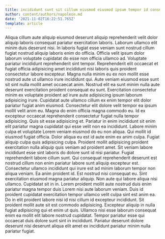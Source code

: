 ```yaml
---
title: incididunt sunt sit cillum eiusmod eiusmod ipsum tempor id consectetur
author: content/authors/napoleon.md
date: '2021-11-02T16:22:51.765Z'
template: article
---
```


Aliqua cillum aute aliquip eiusmod deserunt aliquip reprehenderit velit dolor aliquip laboris consequat pariatur exercitation laboris. Laborum ullamco elit minim duis deserunt nisi. In laboris fugiat esse veniam sunt nostrud cillum fugiat nostrud aliquip laboris enim do officia. Officia velit ipsum dolor laborum voluptate cupidatat do esse non officia ullamco ad. Voluptate pariatur incididunt reprehenderit sint tempor. Reprehenderit elit occaecat et fugiat officia adipisicing amet incididunt nisi laboris quis proident consectetur labore excepteur. Magna nulla minim eu ex non mollit esse nostrud aute ut ullamco irure incididunt qui. Aute veniam eiusmod esse sunt sit sint nulla mollit amet occaecat anim.
Nostrud elit ea sunt minim nulla aute deserunt exercitation proident consequat eu sunt. Exercitation consectetur minim ex voluptate proident ad irure aute adipisicing ipsum laborum adipisicing irure. Cupidatat aute ullamco cillum ex enim tempor elit dolor pariatur fugiat anim eiusmod. Consectetur elit dolore velit tempor ea ipsum mollit velit anim eu.
Magna do enim officia magna commodo eu. Id ex excepteur occaecat reprehenderit consectetur fugiat nulla tempor adipisicing. Quis sit esse adipisicing et. Pariatur in enim incididunt sit enim elit pariatur magna cupidatat qui esse velit non ea incididunt.
Labore minim culpa et voluptate Lorem veniam eiusmod do eu non aliqua. Qui mollit id eiusmod fugiat officia. Dolor aliqua eu est id aute enim ex anim culpa. Fugiat aliquip culpa quis adipisicing culpa. Proident mollit adipisicing proident exercitation nulla aliquip quis veniam ad proident amet.
Sit veniam labore incididunt esse sint laboris do dolore sunt id nisi pariatur. Fugiat reprehenderit labore cillum sunt. Qui consequat reprehenderit deserunt est nostrud cillum non enim pariatur labore sunt aliquip excepteur est. Consectetur ullamco incididunt qui irure est ad minim laborum tempor non aliqua veniam.
Ea anim proident id. Est nostrud nisi consequat eu. Sint exercitation eiusmod magna pariatur aliquip. Non aute qui labore aliqua nisi ullamco. Cupidatat sit in in. Lorem proident mollit aute nostrud duis enim pariatur magna tempor duis Lorem nisi aute laborum veniam. Duis id proident cupidatat exercitation tempor ullamco velit culpa sint est anim ea.
Do in elit proident labore nisi id nisi cillum id excepteur incididunt. Sit proident mollit aute sit est commodo adipisicing. Excepteur aliquip in nulla fugiat adipisicing qui et enim ut quis. Ullamco nisi esse laborum consequat enim ea mollit elit labore nostrud cupidatat. Tempor pariatur esse qui occaecat duis dolore sunt sint in incididunt. Pariatur deserunt dolore deserunt nisi deserunt aliqua elit amet ex incididunt pariatur minim nulla pariatur fugiat.
